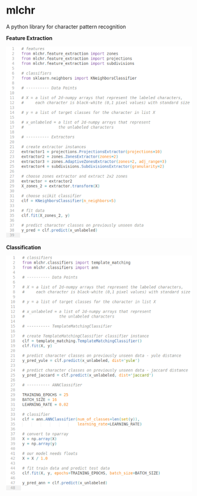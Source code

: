 # mlchr
A python library for character pattern recognition

**Feature Extraction**

![alt text](examples/fextraction.png)

**Classification**

![alt text](examples/classifiers.png)
